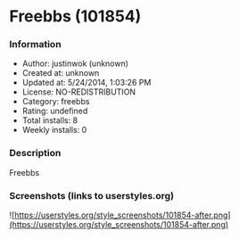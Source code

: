 # Freebbs (101854)

### Information
- Author: justinwok (unknown)
- Created at: unknown
- Updated at: 5/24/2014, 1:03:26 PM
- License: NO-REDISTRIBUTION
- Category: freebbs
- Rating: undefined
- Total installs: 8
- Weekly installs: 0


### Description
Freebbs


### Screenshots (links to userstyles.org)
![https://userstyles.org/style_screenshots/101854-after.png](https://userstyles.org/style_screenshots/101854-after.png)


